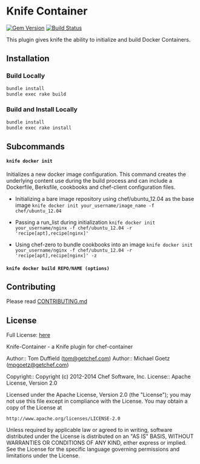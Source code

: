 Knife Container
================
[![Gem Version](https://badge.fury.io/rb/knife-container.png)](http://badge.fury.io/rb/knife-container) [![Build Status](https://travis-ci.org/opscode/knife-container.svg?branch=master)](https://travis-ci.org/opscode/knife-container)

This plugin gives knife the ability to initialize and build Docker Containers.

Installation
------------

### Build Locally
```bash
bundle install
bundle exec rake build
```

### Build and Install Locally
```bash
bundle install
bundle exec rake install
```

Subcommands
-----------

#### `knife docker init`
Initializes a new docker image configuration. This command creates the underlying content use during the build process and can include a Dockerfile, Berksfile, cookbooks and chef-client configuration files.

  * Initializing a bare image repository using chef/ubuntu_12.04 as the base image
  `knife docker init your_username/image_name -f chef/ubuntu_12.04`

  * Passing a run_list during initialization
  `knife docker init your_username/nginx -f chef/ubuntu_12.04 -r 'recipe[apt],recipe[nginx]'`

  * Using chef-zero to bundle cookbooks into an image
  `knife docker init your_username/nginx -f chef/ubuntu_12.04 -r 'recipe[apt],recipe[nginx]' -z`

#### `knife docker build REPO/NAME (options)`


## Contributing
Please read [CONTRIBUTING.md](CONTRIBUTING.md)

## License
Full License: [here](LICENSE)

Knife-Container - a Knife plugin for chef-container

Author:: Tom Duffield (<tom@getchef.com>)
Author:: Michael Goetz (<mpgoetz@getchef.com>)

Copyright:: Copyright (c) 2012-2014 Chef Software, Inc.
License:: Apache License, Version 2.0

Licensed under the Apache License, Version 2.0 (the "License");
you may not use this file except in compliance with the License.
You may obtain a copy of the License at

    http://www.apache.org/licenses/LICENSE-2.0

Unless required by applicable law or agreed to in writing, software
distributed under the License is distributed on an "AS IS" BASIS,
WITHOUT WARRANTIES OR CONDITIONS OF ANY KIND, either express or implied.
See the License for the specific language governing permissions and
limitations under the License.

